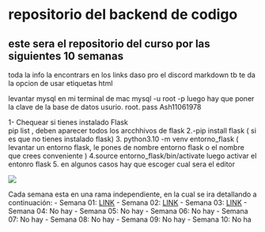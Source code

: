 # repositorio del backend de codigo
## este sera el repositorio del curso por las siguientes 10 semanas

toda la info la encontrars en los links  daso pro el discord
markdown tb te da la opcion de usar etiquetas html

levantar mysql en mi terminal de mac
mysql -u root -p  luego hay que poner la clave de la base de datos usurio. root.  pass Ash11061978


1- Chequear si tienes instalado Flask  
pip list , deben aparecer todos los arcchhivos de flask 
2.-pip install flask ( si es que no tienes instalado flask)
3. python3.10 -m venv entorno_flask ( levantar un entorno flask, le pones de nombre entorno flask o el nombre que crees conveniente )
4.source entorno_flask/bin/activate luego activar  el entonro flask
5. en algunos casos hay que escoger cual sera el editor 

<p aling="center" >
<img src='https://codigo.edu.pe/public/img/codigo-logo.png'>

</p>


Cada semana esta en una rama independiente, en la cual se ira detallando a continuación: -
 Semana 01: <a href="https://github.com/angelsanchezh/backend-g9/tree/semana01">LINK</a> - 
 Semana 02: <a href="https://github.com/angelsanchezh/backend-g9/tree/semana02">LINK</a> -
  Semana 03: <a href="https://github.com/ederivero/backend-g9/tree/semana03">LINK</a> - 
  Semana 04: No hay - Semana 05: No hay - 
  Semana 06: No hay - Semana 07: No hay -
   Semana 08: No hay - Semana 09: No hay - 
   Semana 10: No ha

